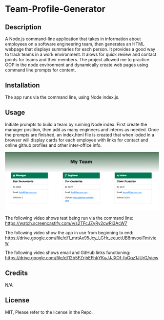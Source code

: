 # Team-Profile-Generator

## Description

A Node.js command-line application that takes in information about employees on a software engineering team, then generates an HTML webpage that displays summaries for each person. It provides a good way to track teams in a work environment. It alows for quick review and contact points for teams and their members. The project allowed me to practice OOP in the node environment and dynamically create web pages using command line prompts for content.

## Installation

The app runs via the command line, using Node index.js.

## Usage

Initiate prompts to build a team by running Node index. First create the manager position, then add as many engineers and interns as needed. Once the prompts are finished, an index.html file is created that when loded in a browser will display cards for each employee with links for contact and online github profiles and other inter-office info.

![image of index.html displayed in browser with cards displayed](/images/screenshot-01.png)

The following video shows test being run via the command line:
https://watch.screencastify.com/v/s2TFcJZyRy2cwRi3AcW7

The following video show the app in use from beginning to end:
https://drive.google.com/file/d/1_mrtAx95Jcy_LGHr_eeuctUB8mvooiTm/view

The following video shows email and GitHub links functioning:
https://drive.google.com/file/d/12b5FZrjbEFhkYKuJJJXOf-foGqz1JUrG/view

## Credits

N/A

## License

MIT, Please refer to the license in the Repo.









